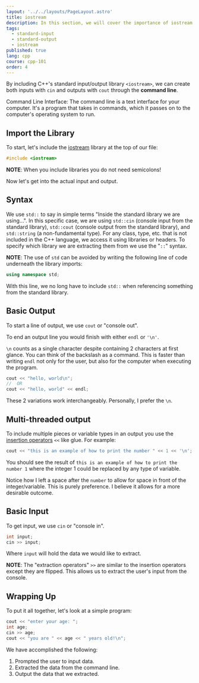 ```yaml
---
layout: '../../layouts/PageLayout.astro'
title: iostream
description: In this section, we will cover the importance of iostream!
tags:
  - standard-input
  - standard-output
  - iostream
published: true
lang: cpp
course: cpp-101
order: 4
---
```

<base target="_blank">

By including C++'s standard input/output library `<iostream>`, we can create both inputs with `cin` and outputs with `cout` through the **command line**.

Command Line Interface: The command line is a text interface for your computer. It's a program that takes in commands, which it passes on to the computer's operating system to run.

## Import the Library
To start, let's include the [iostream](https://cplusplus.com/reference/iostream/) library at the top of our file:
```cpp
#include <iostream>
```
**NOTE**: When you include libraries you do not need semicolons!

Now let's get into the actual input and output.

## Syntax
We use `std::` to say in simple terms "Inside the standard library we are using...". In this specific case, we are using `std::cin` (console input from the standard library), `std::cout` (console output from the standard library), and `std::string` (a non-fundamental type). For any class, type, etc. that is not included in the C++ language, we access it using libraries or headers. To specify which library we are extracting them from we use the "`::`" syntax.

**NOTE**: The use of `std` can be avoided by writing the following line of code underneath the library imports:
```cpp
using namespace std;
```

With this line, we no long have to include `std::` when referencing something from the standard library.

## Basic Output
To start a line of output, we use `cout` or "console out".

To end an output line you would finish with either `endl` or `'\n'`.

`\n` counts as a single character despite containing 2 characters at first glance. You can think of the backslash as a command. This is faster than writing `endl` not only for the user, but also for the computer when executing the program.

```cpp
cout << "hello, world\n";
//  OR
cout << "hello, world" << endl;
```
These 2 variations work interchangeably. Personally, I prefer the `\n`.

## Multi-threaded output
To include multiple pieces or variable types in an output you use the [insertion operators](https://faculty.cs.niu.edu/~hutchins/csci241/io-op.htm) `<<` like glue. For example:

```cpp
cout << "this is an example of how to print the number " << 1 << '\n';
```

You should see the result of `this is an example of how to print the number 1` where the integer 1 could be replaced by any type of variable.

Notice how I left a space after the `number` to allow for space in front of the integer/variable. This is purely preference. I believe it allows for a more desirable outcome.

## Basic Input
To get input, we use `cin` or "console in".

```cpp
int input;
cin >> input;
```

Where `input` will hold the data we would like to extract.

**NOTE**: The "extraction operators" `>>` are similar to the insertion operators except they are flipped. This allows us to extract the user's input from the console.

## Wrapping Up

To put it all together, let's look at a simple program:
```cpp
cout << "enter your age: ";
int age;
cin >> age;
cout << "you are " << age << " years old!\n";
```
We have accomplished the following:
1. Prompted the user to input data.
2. Extracted the data from the command line.
3. Output the data that we extracted.